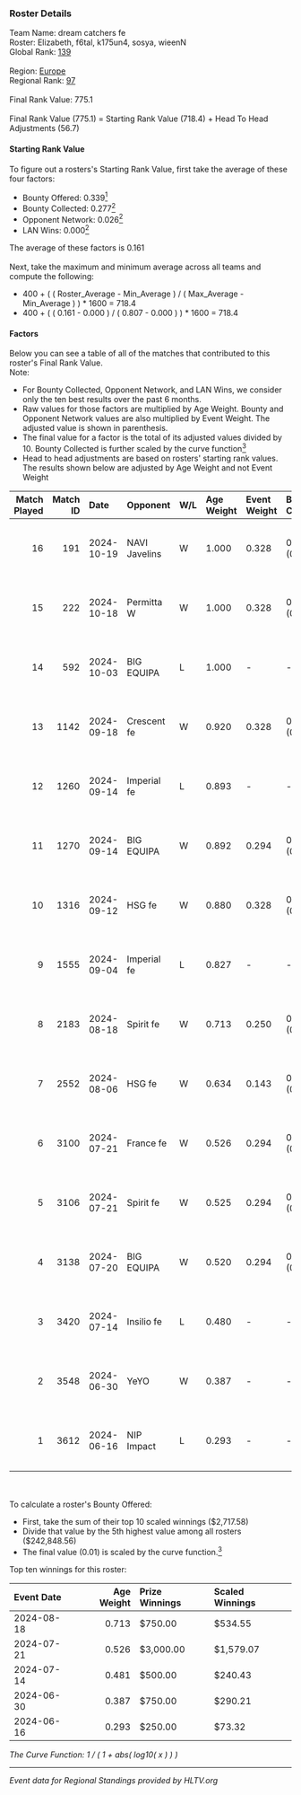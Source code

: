 ### Roster Details<br />
Team Name: dream catchers fe<br />
Roster: Elizabeth, f6tal, k175un4, sosya, wieenN<br />
Global Rank: [139](../../standings_global_2024_10_30.md)<br />
<br />
Region: [Europe]( ../../standings_europe_2024_10_30.md)<br />
Regional Rank: [97]( ../../standings_europe_2024_10_30.md)<br />
<br />
Final Rank Value:  775.1<br />
<br />
Final Rank Value (775.1) = Starting Rank Value (718.4) + Head To Head Adjustments (56.7)<br />

#### Starting Rank Value<br />
To figure out a rosters's Starting Rank Value, first take the average of these four factors:<br />
- Bounty Offered: 0.339[<sup>1</sup>](#table2)
- Bounty Collected: 0.277[<sup>2</sup>](#table1)
- Opponent Network: 0.026[<sup>2</sup>](#table1)
- LAN Wins: 0.000[<sup>2</sup>](#table1)

The average of these factors is 0.161<br />
<br />
Next, take the maximum and minimum average across all teams and compute the following:<br />
- 400 + ( ( Roster_Average - Min_Average ) / ( Max_Average - Min_Average ) ) * 1600 = 718.4
- 400 + ( ( 0.161 - 0.000 ) / ( 0.807 - 0.000 ) ) * 1600 = 718.4


#### Factors<br />
Below you can see a table of all of the matches that contributed to this roster's Final Rank Value.<br />
Note:<br />

- For Bounty Collected, Opponent Network, and LAN Wins, we consider only the ten best results over the past 6 months.
- Raw values for those factors are multiplied by Age Weight. Bounty and Opponent Network values are also multiplied by Event Weight. The adjusted value is shown in parenthesis.
- The final value for a factor is the total of its adjusted values divided by 10. Bounty Collected is further scaled by the curve function[<sup>3</sup>](#curveFunction)
- Head to head adjustments are based on rosters' starting rank values. The results shown below are adjusted by Age Weight and not Event Weight
<span id="table1"></span><br />


| Match Played | Match ID | Date       | Opponent      | W/L | Age Weight | Event Weight | Bounty Collected | Opponent Network | LAN Wins  | H2H Adj. | Roster                                   |
| -: | -: | :- | :- | :- | :- | :- | :- | :- | :- | -: | :- |
|           16 |      191 | 2024-10-19 | NAVI Javelins | W   | 1.000      | 0.328        | 0.018 (0.006)    | 0.207 (0.068)    | 0 (0.000) |    17.70 | Elizabeth, f6tal, k175un4, sosya, wieenN |
|           15 |      222 | 2024-10-18 | Permitta W    | W   | 1.000      | 0.328        | 0.006 (0.002)    | 0.052 (0.017)    | 0 (0.000) |    10.27 | Elizabeth, f6tal, k175un4, sosya, wieenN |
|           14 |      592 | 2024-10-03 | BIG EQUIPA    | L   | 1.000      | -            | -                | -                | -         |   -17.91 | Elizabeth, f6tal, k175un4, sosya, wieenN |
|           13 |     1142 | 2024-09-18 | Crescent fe   | W   | 0.920      | 0.328        | 0.005 (0.002)    | 0.061 (0.018)    | 0 (0.000) |    10.21 | Elizabeth, f6tal, k175un4, sosya, wieenN |
|           12 |     1260 | 2024-09-14 | Imperial fe   | L   | 0.893      | -            | -                | -                | -         |    -9.76 | Elizabeth, f6tal, k175un4, sosya, wieenN |
|           11 |     1270 | 2024-09-14 | BIG EQUIPA    | W   | 0.892      | 0.294        | 0.006 (0.002)    | 0.139 (0.037)    | 0 (0.000) |    11.43 | Elizabeth, f6tal, k175un4, sosya, wieenN |
|           10 |     1316 | 2024-09-12 | HSG fe        | W   | 0.880      | 0.328        | 0.020 (0.006)    | 0.103 (0.030)    | 0 (0.000) |    13.31 | Elizabeth, f6tal, k175un4, sosya, wieenN |
|            9 |     1555 | 2024-09-04 | Imperial fe   | L   | 0.827      | -            | -                | -                | -         |    -9.44 | Elizabeth, f6tal, k175un4, sosya, wieenN |
|            8 |     2183 | 2024-08-18 | Spirit fe     | W   | 0.713      | 0.250        | 0.014 (0.003)    | 0.166 (0.030)    | 0 (0.000) |     9.40 | Elizabeth, k175un4, Margo, sosya, wieenN |
|            7 |     2552 | 2024-08-06 | HSG fe        | W   | 0.634      | 0.143        | 0.020 (0.002)    | 0.103 (0.009)    | 0 (0.000) |     9.78 | Elizabeth, f6tal, k175un4, sosya, wieenN |
|            6 |     3100 | 2024-07-21 | France fe     | W   | 0.526      | 0.294        | 0.004 (0.001)    | 0.053 (0.008)    | 0 (0.000) |     6.62 | Elizabeth, f6tal, k175un4, sosya, wieenN |
|            5 |     3106 | 2024-07-21 | Spirit fe     | W   | 0.525      | 0.294        | 0.014 (0.002)    | 0.166 (0.026)    | 0 (0.000) |     7.86 | Elizabeth, f6tal, k175un4, sosya, wieenN |
|            4 |     3138 | 2024-07-20 | BIG EQUIPA    | W   | 0.520      | 0.294        | 0.006 (0.001)    | 0.139 (0.021)    | 0 (0.000) |     7.93 | Elizabeth, f6tal, k175un4, sosya, wieenN |
|            3 |     3420 | 2024-07-14 | Insilio fe    | L   | 0.480      | -            | -                | -                | -         |    -8.61 | Elizabeth, f6tal, k175un4, t4tty, wieenN |
|            2 |     3548 | 2024-06-30 | YeYO          | W   | 0.387      | -            | -                | -                | -         |     2.98 | Elizabeth, f6tal, k175un4, sosya, wieenN |
|            1 |     3612 | 2024-06-16 | NIP Impact    | L   | 0.293      | -            | -                | -                | -         |    -5.04 | k175un4, sosya, Stormy, unknxwn, wieenN  |

<br />
<span id="table2"></span><br />
To calculate a roster's Bounty Offered:<br />

- First, take the sum of their top 10 scaled winnings ($2,717.58)
- Divide that value by the 5th highest value among all rosters ($242,848.56)
- The final value (0.01) is scaled by the curve function.[<sup>3</sup>](#curveFunction)

Top ten winnings for this roster:<br />

| Event Date | Age Weight | Prize Winnings | Scaled Winnings |
| :- | -: | :- | :- |
| 2024-08-18 |      0.713 | $750.00        | $534.55         |
| 2024-07-21 |      0.526 | $3,000.00      | $1,579.07       |
| 2024-07-14 |      0.481 | $500.00        | $240.43         |
| 2024-06-30 |      0.387 | $750.00        | $290.21         |
| 2024-06-16 |      0.293 | $250.00        | $73.32          |


<span id="curveFunction"></span>_The Curve Function: 1 / ( 1 + abs( log10( x ) ) )_<br />

---
_Event data for Regional Standings provided by HLTV.org_<br />
